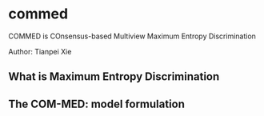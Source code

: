 # commed
COMMED is COnsensus-based Multiview Maximum Entropy Discrimination

Author: Tianpei Xie

## What is Maximum Entropy Discrimination


## The COM-MED: model formulation
